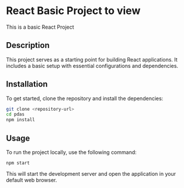 # React Basic Project to view 

This is a basic React Project 

## Description

This project serves as a starting point for building React applications. It includes a basic setup with essential configurations and dependencies.

## Installation

To get started, clone the repository and install the dependencies:

```bash
git clone <repository-url>
cd pdas
npm install
```

## Usage

To run the project locally, use the following command:

`npm start`

This will start the development server and open the application in your default web browser.
